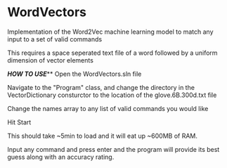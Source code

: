 # WordVectors
Implementation of the Word2Vec machine learning model to match any input to a set of valid commands

This requires a space seperated text file of a word followed by a uniform dimension of vector elements

*****HOW TO USE*******
Open the WordVectors.sln file

Navigate to the "Program" class, and change the directory in the VectorDictionary consturctor to the location of the glove.6B.300d.txt file

Change the names array to any list of valid commands you would like

Hit Start

This should take ~5min to load and it will eat up ~600MB of RAM.

Input any command and press enter and the program will provide its best guess along with an accuracy rating. 
